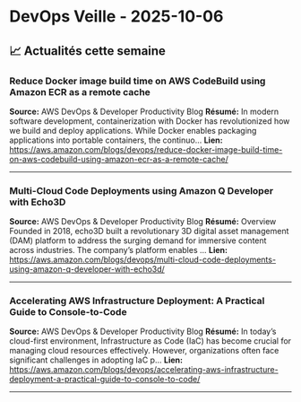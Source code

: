 # DevOps Veille - 2025-10-06

## 📈 Actualités cette semaine

### Reduce Docker image build time on AWS CodeBuild using Amazon ECR as a remote cache
**Source:** AWS DevOps & Developer Productivity Blog
**Résumé:** In modern software development, containerization with Docker has revolutionized how we build and deploy applications. While Docker enables packaging applications into portable containers, the continuo...
**Lien:** https://aws.amazon.com/blogs/devops/reduce-docker-image-build-time-on-aws-codebuild-using-amazon-ecr-as-a-remote-cache/

---

### Multi-Cloud Code Deployments using Amazon Q Developer with Echo3D
**Source:** AWS DevOps & Developer Productivity Blog
**Résumé:** Overview Founded in 2018, echo3D built a revolutionary 3D digital asset management (DAM) platform to address the surging demand for immersive content across industries. The company’s platform enables ...
**Lien:** https://aws.amazon.com/blogs/devops/multi-cloud-code-deployments-using-amazon-q-developer-with-echo3d/

---

### Accelerating AWS Infrastructure Deployment: A Practical Guide to Console-to-Code
**Source:** AWS DevOps & Developer Productivity Blog
**Résumé:** In today’s cloud-first environment, Infrastructure as Code (IaC) has become crucial for managing cloud resources effectively. However, organizations often face significant challenges in adopting IaC p...
**Lien:** https://aws.amazon.com/blogs/devops/accelerating-aws-infrastructure-deployment-a-practical-guide-to-console-to-code/

---


